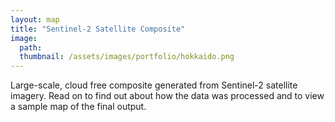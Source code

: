 ```yaml
---
layout: map
title: "Sentinel-2 Satellite Composite"
image:
  path:
  thumbnail: /assets/images/portfolio/hokkaido.png
---
```


Large-scale, cloud free composite generated from Sentinel-2 satellite imagery. Read on to find out about how the data was processed and to view a sample map of the final output.